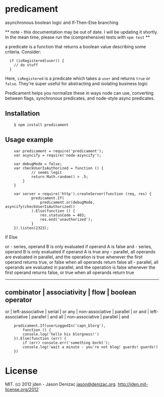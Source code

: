 # predicament
asynchronous boolean logic and If-Then-Else branching

** note - this documentation may be out of date. I will be updating it shortly. In the mean time, please run the (comprehensive) tests with `npm test` **

a predicate is a function that returns a boolean value describing some criteria. Consider:

	  if (isRegistered(user)) {
	    // do stuff
	  }

Here, `isRegistered` is a predicate which takes a `user` and returns `true` or `false`. They're super useful for abstracting and isolating business logic

Predicament helps you normalize these in ways node can use, converting between flags, synchronous predicates, and node-style async predicates.

## Installation

		$ npm install predicament

## Usage example

		var predicament = require('predicament');
		var asyncify = require('node-asyncify');

		var debugMode = false;
		var checkUserIsAuthorized = function () {
				// seems legit
				return Math.random() > .5;
			}
		}

		var server = require('http').createServer(function (req, res) {
				predicament.If(
					predicament.or(debugMode, asyncify(checkUserIsAuthorized))
				).Else(function () {
					res.statusCode = 403;
					res.end('unauthorized');
				}
		}).listen(2323);

If
Else

or - series, operand B is only evaluated if operand A is false
and - series, operand B is only evaluated if operand A is true
any - parallel, all operands are evaluated in parallel, and the operation is true whenever the first operand returns true, or false when all operands return false
all - parallel, all operands are evaluated in parallel, and the operation is false whenever the first operand returns false, or true when all operands return true

-----------------------------------------------------------
combinator | associativity    | flow     | boolean operator
-----------------------------------------------------------
or         | left-associative | serial   | or
any        | non-associative  | parallel | or
and        | left-associative | parallel | and
all        | non-associative  | parallel | and

		predicament.If(userLoggedIn('capn_blorg'),
			function () {
			console.log('hello his blorgness!')
		}).Else(function (err) {
			if (err) console.err('something borkt');
			console.log('wait a minute - you're not blog! guards! guards!)
		})

# License
MIT. (c) 2012 jden - Jason Denizac <jason@denizac.org>. http://jden.mit-license.org/2012